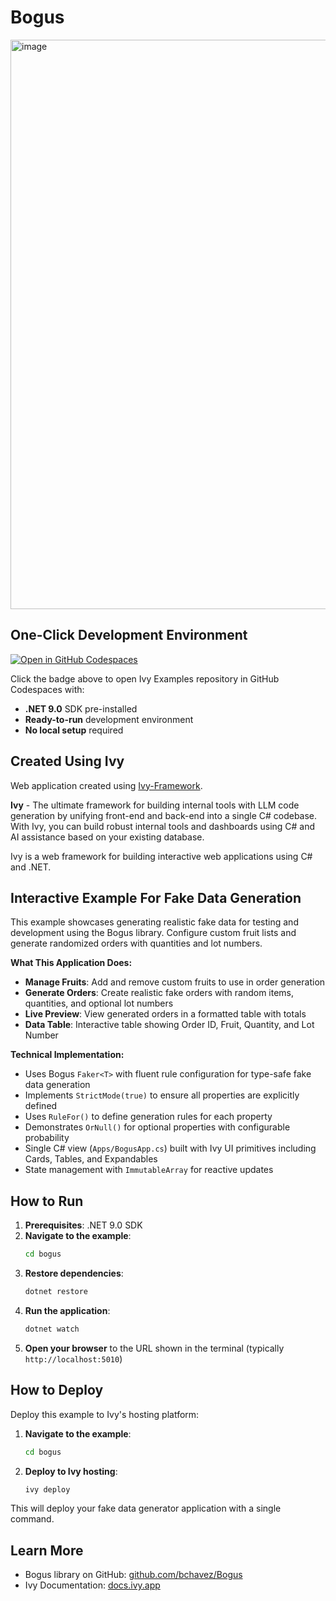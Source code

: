# Bogus

<img width="1918" height="911" alt="image" src="https://github.com/user-attachments/assets/045e1444-e31b-43c5-8794-d0c6a190e616" />

## One-Click Development Environment

[![Open in GitHub Codespaces](https://github.com/codespaces/badge.svg)](https://github.com/codespaces/new?hide_repo_select=true&ref=main&repo=Ivy-Interactive%2FIvy-Examples&machine=standardLinux32gb&devcontainer_path=.devcontainer%2Fbogus%2Fdevcontainer.json&location=EuropeWest)

Click the badge above to open Ivy Examples repository in GitHub Codespaces with:
- **.NET 9.0** SDK pre-installed
- **Ready-to-run** development environment
- **No local setup** required

## Created Using Ivy

Web application created using [Ivy-Framework](https://github.com/Ivy-Interactive/Ivy-Framework).

**Ivy** - The ultimate framework for building internal tools with LLM code generation by unifying front-end and back-end into a single C# codebase. With Ivy, you can build robust internal tools and dashboards using C# and AI assistance based on your existing database.

Ivy is a web framework for building interactive web applications using C# and .NET.

## Interactive Example For Fake Data Generation

This example showcases generating realistic fake data for testing and development using the Bogus library. Configure custom fruit lists and generate randomized orders with quantities and lot numbers.

**What This Application Does:**

- **Manage Fruits**: Add and remove custom fruits to use in order generation
- **Generate Orders**: Create realistic fake orders with random items, quantities, and optional lot numbers
- **Live Preview**: View generated orders in a formatted table with totals
- **Data Table**: Interactive table showing Order ID, Fruit, Quantity, and Lot Number

**Technical Implementation:**

- Uses Bogus `Faker<T>` with fluent rule configuration for type-safe fake data generation
- Implements `StrictMode(true)` to ensure all properties are explicitly defined
- Uses `RuleFor()` to define generation rules for each property
- Demonstrates `OrNull()` for optional properties with configurable probability
- Single C# view (`Apps/BogusApp.cs`) built with Ivy UI primitives including Cards, Tables, and Expandables
- State management with `ImmutableArray` for reactive updates

## How to Run

1. **Prerequisites**: .NET 9.0 SDK
2. **Navigate to the example**:
   ```bash
   cd bogus
   ```
3. **Restore dependencies**:
   ```bash
   dotnet restore
   ```
4. **Run the application**:
   ```bash
   dotnet watch
   ```
5. **Open your browser** to the URL shown in the terminal (typically `http://localhost:5010`)

## How to Deploy

Deploy this example to Ivy's hosting platform:

1. **Navigate to the example**:
   ```bash
   cd bogus
   ```
2. **Deploy to Ivy hosting**:
   ```bash
   ivy deploy
   ```
This will deploy your fake data generator application with a single command.

## Learn More

- Bogus library on GitHub: [github.com/bchavez/Bogus](https://github.com/bchavez/Bogus)
- Ivy Documentation: [docs.ivy.app](https://docs.ivy.app)
